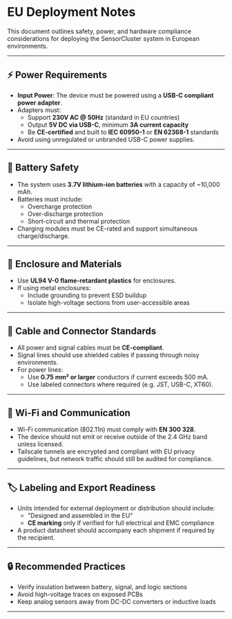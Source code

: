 # EU Deployment Notes

This document outlines safety, power, and hardware compliance considerations for deploying the SensorCluster system in European environments.

---

## ⚡ Power Requirements

- **Input Power**: The device must be powered using a **USB-C compliant power adapter**.
- Adapters must:
  - Support **230V AC @ 50Hz** (standard in EU countries)
  - Output **5V DC via USB-C**, minimum **3A current capacity**
  - Be **CE-certified** and built to **IEC 60950-1** or **EN 62368-1** standards
- Avoid using unregulated or unbranded USB-C power supplies.

---

## 🔋 Battery Safety

- The system uses **3.7V lithium-ion batteries** with a capacity of ~10,000 mAh.
- Batteries must include:
  - Overcharge protection
  - Over-discharge protection
  - Short-circuit and thermal protection
- Charging modules must be CE-rated and support simultaneous charge/discharge.

---

## 🧯 Enclosure and Materials

- Use **UL94 V-0 flame-retardant plastics** for enclosures.
- If using metal enclosures:
  - Include grounding to prevent ESD buildup
  - Isolate high-voltage sections from user-accessible areas

---

## 🧪 Cable and Connector Standards

- All power and signal cables must be **CE-compliant**.
- Signal lines should use shielded cables if passing through noisy environments.
- For power lines:
  - Use **0.75 mm² or larger** conductors if current exceeds 500 mA.
  - Use labeled connectors where required (e.g. JST, USB-C, XT60).

---

## 📡 Wi-Fi and Communication

- Wi-Fi communication (802.11n) must comply with **EN 300 328**.
- The device should not emit or receive outside of the 2.4 GHz band unless licensed.
- Tailscale tunnels are encrypted and compliant with EU privacy guidelines, but network traffic should still be audited for compliance.

---

## 🏷️ Labeling and Export Readiness

- Units intended for external deployment or distribution should include:
  - "Designed and assembled in the EU"
  - **CE marking** only if verified for full electrical and EMC compliance
- A product datasheet should accompany each shipment if required by the recipient.

---

## 🔒 Recommended Practices

- Verify insulation between battery, signal, and logic sections
- Avoid high-voltage traces on exposed PCBs
- Keep analog sensors away from DC-DC converters or inductive loads

---

